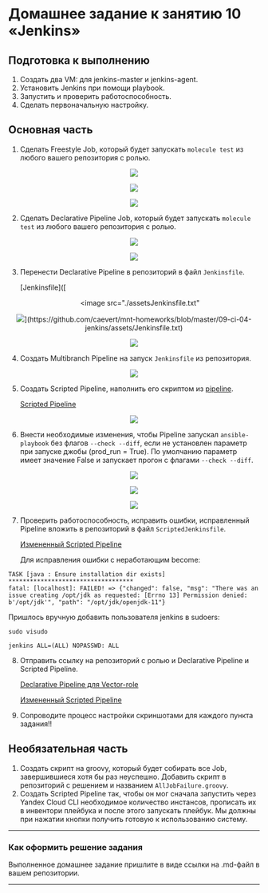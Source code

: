 # Домашнее задание к занятию 10 «Jenkins»

## Подготовка к выполнению

1. Создать два VM: для jenkins-master и jenkins-agent.
2. Установить Jenkins при помощи playbook.
3. Запустить и проверить работоспособность.
4. Сделать первоначальную настройку.

## Основная часть

1. Сделать Freestyle Job, который будет запускать `molecule test` из любого вашего репозитория с ролью.
<p align="center">
  <image src="./assets/Freestyle_molecule1.png"
</p>

<p align="center">
  <image src="./assets/Freestyle_molecule2.png"
</p>

<p align="center">
  <image src="./assets/Freestyle_molecule3.png"
</p>


2. Сделать Declarative Pipeline Job, который будет запускать `molecule test` из любого вашего репозитория с ролью.

<p align="center">
  <image src="./assets/Declarative_pipe1.png"
</p>

<p align="center">
  <image src="./assets/Declarative_pipe2.png"
</p>

3. Перенести Declarative Pipeline в репозиторий в файл `Jenkinsfile`.



    [Jenkinsfile]([<p align="center">
  <image src="./assetsJenkinsfile.txt"
</p>

<p align="center">
  <image src="./assets/Declarative_pipe2.png"
</p>](https://github.com/caevert/mnt-homeworks/blob/master/09-ci-04-jenkins/assets/Jenkinsfile.txt)



<p align="center">
  <image src="./assets/Declarative_pipe3.png"
</p>

4. Создать Multibranch Pipeline на запуск `Jenkinsfile` из репозитория.

<p align="center">
  <image src="./assets/Multi_pipe1.png"
</p>


5. Создать Scripted Pipeline, наполнить его скриптом из [pipeline](./pipeline).

    [Scripted Pipeline](./pipeline/ScriptedJenkinsfile)


<p align="center">
  <image src="./assets/Scripted_pipe1.png"
</p>

6. Внести необходимые изменения, чтобы Pipeline запускал `ansible-playbook` без флагов `--check --diff`, если не установлен параметр при запуске джобы (prod_run = True). По умолчанию параметр имеет значение False и запускает прогон с флагами `--check --diff`.

<p align="center">
  <image src="./assets/Scripted_pipe2.png"
</p>


<p align="center">
  <image src="./assets/Scripted_pipe3.png"
</p>

<p align="center">
  <image src="./assets/Scripted_pipe4.png"
</p>

7. Проверить работоспособность, исправить ошибки, исправленный Pipeline вложить в репозиторий в файл `ScriptedJenkinsfile`.

    [Измененный Scripted Pipeline](./pipeline/ScriptedJenkinsfile)

    Для исправления ошибки с неработающим become:

```
TASK [java : Ensure installation dir exists] ***********************************
fatal: [localhost]: FAILED! => {"changed": false, "msg": "There was an issue creating /opt/jdk as requested: [Errno 13] Permission denied: b'/opt/jdk'", "path": "/opt/jdk/openjdk-11"}
```

  Пришлось вручную добавить пользователя jenkins в sudoers: 

```
sudo visudo

jenkins ALL=(ALL) NOPASSWD: ALL
```

8. Отправить ссылку на репозиторий с ролью и Declarative Pipeline и Scripted Pipeline.

    [Declarative Pipeline для Vector-role](https://github.com/Muroway/vector-role/blob/master/Jenkinsfile)

    [Измененный Scripted Pipeline](./pipeline/ScriptedJenkinsfile)

9. Сопроводите процесс настройки скриншотами для каждого пункта задания!!

## Необязательная часть

1. Создать скрипт на groovy, который будет собирать все Job, завершившиеся хотя бы раз неуспешно. Добавить скрипт в репозиторий с решением и названием `AllJobFailure.groovy`.
2. Создать Scripted Pipeline так, чтобы он мог сначала запустить через Yandex Cloud CLI необходимое количество инстансов, прописать их в инвентори плейбука и после этого запускать плейбук. Мы должны при нажатии кнопки получить готовую к использованию систему.

---

### Как оформить решение задания

Выполненное домашнее задание пришлите в виде ссылки на .md-файл в вашем репозитории.

---
